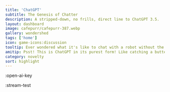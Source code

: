```yaml
---
title: 'ChatGPT'
subtitle: The Genesis of Chatter
description: A stripped-down, no frills, direct line to ChatGPT 3.5.
layout: dashboard
image: cafepurr/cafepurr-387.webp
gallery: wondershed
tags: ['home']
icon: game-icons:discussion
tooltip: Ever wondered what it's like to chat with a robot without the bells and whistles? You've come to the right place! You're looking at the OG, ChatGPT 3.5. The "3.5" means it's not as forgetful as its ancestors!
amitip: Psst! This is ChatGPT in its purest form! Like catching a butterfly without a net... only less tricky and more talkative! 🦋💬
category: novelty
sort: highlight
---
```

:open-ai-key

:stream-test
